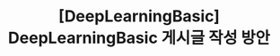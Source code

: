 ---
layout : single
title : "[DeepLearningBasic] DeepLearningBasic 게시글 작성 방안"
categories : [DeepLearning, DeepLearningBasic]
tag : [혁팬하임]
---